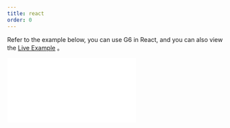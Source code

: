 ```yaml
---
title: react
order: 0
---
```


Refer to the example below, you can use G6 in React, and you can also view the [Live Example](https://codesandbox.io/p/sandbox/g6-react-gpcc43) 。

<embed src="@/common/react-snippet"></embed>
